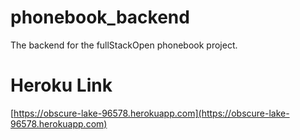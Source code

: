 # phonebook_backend
The backend for the fullStackOpen phonebook project.

# Heroku Link
[https://obscure-lake-96578.herokuapp.com](https://obscure-lake-96578.herokuapp.com)
